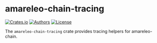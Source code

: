 # amareleo-chain-tracing

[![Crates.io](https://img.shields.io/crates/v/amareleo-chain-tracing.svg?color=neon)](https://crates.io/crates/amareleo-chain-tracing)
[![Authors](https://img.shields.io/badge/authors-Amareleo-orange.svg)](https://amareleo.com)
[![License](https://img.shields.io/badge/License-Apache%202.0-blue.svg)](./LICENSE.md)

The `amareleo-chain-tracing` crate provides tracing helpers for amareleo-chain.

